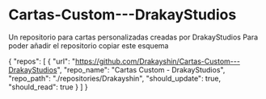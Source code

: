 # Cartas-Custom---DrakayStudios
Un repositorio para cartas personalizadas creadas por DrakayStudios
Para poder añadir el repositorio copiar este esquema

{
   "repos": [
      {
         "url": "https://github.com/Drakayshin/Cartas-Custom---DrakayStudios",
         "repo_name": "Cartas Custom - DrakayStudios",
         "repo_path": "./repositories/Drakayshin",
         "should_update": true,
         "should_read": true
      }
	]
}
